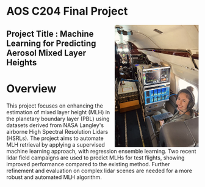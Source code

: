 # **AOS C204 Final Project** 
<img align="right" width="220" height="320" src="/assets/IMG/julie.jpg">

##  **Project Title : Machine Learning for Predicting Aerosol Mixed Layer Heights**

# **Overview**

This project focuses on enhancing the estimation of mixed layer height (MLH) in the planetary boundary layer (PBL) using datasets derived from NASA Langley's airborne High Spectral Resolution Lidars (HSRLs). The project aims to automate MLH retrieval by applying a supervised machine learning approach, with regression ensemble learning. Two recent lidar field campaigns are used to predict MLHs for test flights, showing improved performance compared to the existing method. Further refinement and evaluation on complex lidar scenes are needed for a more robust and automated MLH algorithm.





